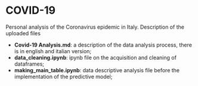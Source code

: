 # COVID-19
Personal analysis of the Coronavirus epidemic in Italy. Description of the uploaded files
* <b>Covid-19 Analysis.md</b>: a description of the data analysis process, there is in english and italian version;
* <b>data_cleaning.ipynb</b>: ipynb file on the acquisition and cleaning of dataframes;
* <b>making_main_table.ipynb</b>: data descriptive analysis file before the implementation of the predictive model;
